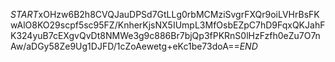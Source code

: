 $START$xOHzw6B2h8CVQJauDPSd7GtLLg0rbMCMziSvgrFXQr9oiLVHrBsFKwAlO8KO29scpf5sc95FZ/KnherKjsNX5IUmpL3MfOsbEZpC7hD9FqxQKJahFK324yuB7cEXgvQvDt8NMWe3g9c886Br7bjQp3fPKRnS0lHzFzfh0eZu7O7nAw/aDGy58Ze9Ug1DJFD/1cZoAewetg+eKc1be73doA==$END$